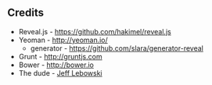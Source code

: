 ##  Credits
<ul>
	<li>Reveal.js - <a href="https://github.com/hakimel/reveal.js/#readme">https://github.com/hakimel/reveal.js</a></li>
	<li>Yeoman - <a href="http://yeoman.io">http://yeoman.io/</a>
		<ul>
			<li>generator  - <a href="https://github.com/slara/generator-reveal">https://github.com/slara/generator-reveal</a></li>
		</ul>
	</li>
	<li>Grunt -  <a href="http://gruntjs.com">http://gruntjs.com</a></li>
	<li>Bower -  <a href="http://bower.io">http://bower.io</a></li>		
    <li>The dude -  <a href="http://www.imdb.com/title/tt0118715/">Jeff Lebowski</a></li>		
</ul>
